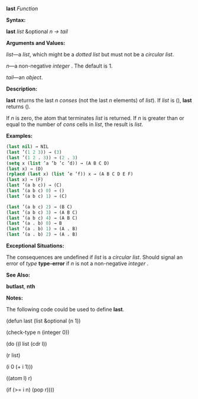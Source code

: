 **last** *Function* 



**Syntax:** 



**last** *list* &amp;optional *n → tail* 



**Arguments and Values:** 



*list*—a *list*, which might be a *dotted list* but must not be a *circular list*. 



*n*—a non-negative *integer* . The default is 1. 



*tail*—an *object*. 



**Description:** 



**last** returns the last *n conses* (not the last *n* elements) of *list*). If *list* is (), **last** returns (). 



If *n* is zero, the atom that terminates *list* is returned. If *n* is greater than or equal to the number of *cons* cells in *list*, the result is *list*. 



**Examples:**
```lisp
(last nil) → NIL 
(last ’(1 2 3)) → (3) 
(last ’(1 2 . 3)) → (2 . 3) 
(setq x (list ’a ’b ’c ’d)) → (A B C D) 
(last x) → (D) 
(rplacd (last x) (list ’e ’f)) x → (A B C D E F) 
(last x) → (F) 
(last ’(a b c)) → (C) 
(last ’(a b c) 0) → () 
(last ’(a b c) 1) → (C) 

(last ’(a b c) 2) → (B C) 
(last ’(a b c) 3) → (A B C) 
(last ’(a b c) 4) → (A B C) 
(last ’(a . b) 0) → B 
(last ’(a . b) 1) → (A . B) 
(last ’(a . b) 2) → (A . B) 
```
**Exceptional Situations:** 



The consequences are undefined if *list* is a *circular list*. Should signal an error of *type* **type-error** if *n* is not a non-negative *integer* . 



**See Also:** 



**butlast**, **nth** 



**Notes:** 



The following code could be used to define **last**. 



(defun last (list &amp;optional (n 1)) 



(check-type n (integer 0)) 



(do ((l list (cdr l)) 



(r list) 



(i 0 (+ i 1))) 



((atom l) r) 



(if (&gt;= i n) (pop r)))) 



